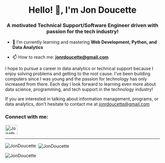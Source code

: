 <h1 align="center">Hello! 👋, I'm Jon Doucette</h1>
<h3 align="center">A motivated Technical Support/Software Engineer driven with passion for the tech industry!</h3>

- 🌱 I’m currently learning and mastering **Web Development, Python, and Data Analytics**

- 📫 How to reach me: **jonrdoucette@gmail.com**

<!--### Blogs posts
<!-- BLOG-POST-LIST:START -->
<!-- BLOG-POST-LIST:END -->
I hope to pursue a career in data analytics or technical support because I enjoy solving problems and getting to the root cause. I've been building computers since I was young and the passion for technology has only increased from there. Each day I look forward to learning even more about data science, programming, and tech support in the technology industry!

If you are interested in talking about information management, programs, or data analytics, don't hesitate to contact me at jonrdoucette@gmail.com

<h3 align="left">Connect with me:</h3>
<p align="left">
<a href="https://www.linkedin.com/in/jonathan-doucette" target="blank"><img align="center" src="https://cdn.jsdelivr.net/npm/simple-icons@3.0.1/icons/linkedin.svg" alt="Jonathan Doucette" height="30" width="40" /></a>
</p>

<hr>

<!--
<h3 align="left">Languages and Tools:</h3>
<p align="left"> <a href="https://azure.microsoft.com/en-in/" target="_blank"> <img src="https://www.vectorlogo.zone/logos/microsoft_azure/microsoft_azure-icon.svg" alt="azure" width="40" height="40"/> </a> <a href="https://getbootstrap.com" target="_blank"> <img src="https://raw.githubusercontent.com/devicons/devicon/master/icons/bootstrap/bootstrap-plain-wordmark.svg" alt="bootstrap" width="40" height="40"/> </a> <a href="https://www.w3schools.com/cs/" target="_blank"> <img src="https://raw.githubusercontent.com/devicons/devicon/master/icons/csharp/csharp-original.svg" alt="csharp" width="40" height="40"/> </a> <a href="https://www.w3schools.com/css/" target="_blank"> <img src="https://raw.githubusercontent.com/devicons/devicon/master/icons/css3/css3-original-wordmark.svg" alt="css3" width="40" height="40"/> </a> <a href="https://dotnet.microsoft.com/" target="_blank"> <img src="https://raw.githubusercontent.com/devicons/devicon/master/icons/dot-net/dot-net-original-wordmark.svg" alt="dotnet" width="40" height="40"/> </a> <a href="https://www.w3.org/html/" target="_blank"> <img src="https://raw.githubusercontent.com/devicons/devicon/master/icons/html5/html5-original-wordmark.svg" alt="html5" width="40" height="40"/> </a> <a href="https://www.microsoft.com/en-us/sql-server" target="_blank"> <img src="https://cdn.worldvectorlogo.com/logos/microsoft-sql-server.svg" alt="mssql" width="40" height="40"/> </a> <a href="https://www.mysql.com/" target="_blank"> <img src="https://raw.githubusercontent.com/devicons/devicon/master/icons/mysql/mysql-original-wordmark.svg" alt="mysql" width="40" height="40"/> </a> </p>
-->
<p><img align="left" src="https://github-readme-stats.vercel.app/api/top-langs?username=JonDoucette&show_icons=true&locale=en&layout=compact" alt="JonDoucette" /></p>

<p>&nbsp;<img align="center" src="https://github-readme-stats.vercel.app/api?username=JonDoucette&show_icons=true&locale=en" alt="JonDoucette" /></p>

<p><img align="center" src="https://github-readme-streak-stats.herokuapp.com/?user=JonDoucette&" alt="JonDoucette" /></p>
</a>



